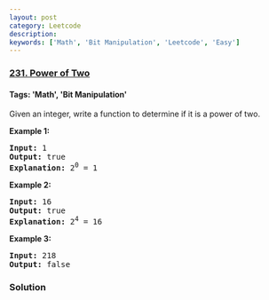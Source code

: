 ```yaml
---
layout: post
category: Leetcode
description: 
keywords: ['Math', 'Bit Manipulation', 'Leetcode', 'Easy']
---
```

### [231. Power of Two](https://leetcode.com/problems/power-of-two)

#### Tags: 'Math', 'Bit Manipulation'

<div class="content__u3I1 question-content__JfgR"><div><p>Given an integer, write a function to determine if it is a power of two.</p>
<p><strong>Example 1:</strong></p>
<pre><strong>Input:</strong> 1
<strong>Output:</strong> true 
<strong>Explanation: </strong>2<sup>0</sup> = 1
</pre>
<p><strong>Example 2:</strong></p>
<pre><strong>Input:</strong> 16
<strong>Output:</strong> true
<strong>Explanation: </strong>2<sup>4</sup> = 16</pre>
<p><strong>Example 3:</strong></p>
<pre><strong>Input:</strong> 218
<strong>Output:</strong> false</pre>
</div></div>

### Solution

